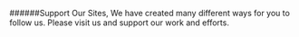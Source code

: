 
######Support Our Sites, We have created many different ways for you to follow us. Please visit us and support our work and efforts.

